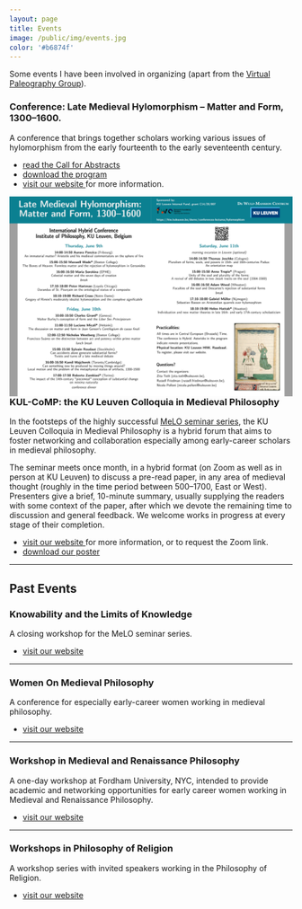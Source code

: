 ```yaml
---
layout: page
title: Events
image: /public/img/events.jpg
color: '#b6874f'
---
```


Some events I have been involved in organizing (apart from the <a href="{{ site.baseurl }}/3_Latin" > Virtual Paleography Group</a>). 


### Conference: Late Medieval Hylomorphism – Matter and Form, 1300–1600.

A conference that brings together scholars working various issues of hylomorphism from the early fourteenth to the early seventeenth century.

- <a href="{{ site.baseurl }}/3_events/CFP_hylomorphism.pdf" > read the Call for Abstracts </a>
- <a href="{{ site.baseurl }}/3_events/Program_hylo22.pdf" > download the program </a>
- <a href = "https://hiw.kuleuven.be/dwmc/conferences-lectures/hylomorphism" target="_blank"> visit our website </a> for more information.

<img class="img-single" align="left" src="/public/img/Program_hylo.jpg" width="600">

<br>
<br>

---

### KUL-CoMP: the KU Leuven Colloquia in Medieval Philosophy

In the footsteps of the highly successful <a href = "https://meloseminar.wordpress.com" target="_blank"> MeLO seminar series</a>, the KU Leuven Colloquia in Medieval Philosophy is a hybrid forum that aims to foster networking and collaboration especially among early-career scholars in medieval philosophy.

The seminar meets once month, in a hybrid format (on Zoom as well as in person at KU Leuven) to discuss a pre-read paper, in any area of medieval thought (roughly in the time period between 500–1700, East or West). Presenters give a brief, 10-minute summary, usually supplying the readers with some context of the paper, after which we devote the remaining time to discussion and general feedback. We welcome works in progress at every stage of their completion.

- <a href = "https://kulecomp.wordpress.com" target = "_blank"> visit our website </a> for more information, or to request the Zoom link.
- <a href="{{ site.baseurl }}/3_events/kulcomp_spring.pdf" > download our poster </a>


<!-- <img align="center" shadow = "0" src="/public/img/puzzle2.png" width="800" padding="0"> -->

---

## Past Events

### Knowability and the Limits of Knowledge

A closing workshop for the MeLO seminar series.

- <a href="https://meloseminar.wordpress.com/knowability-seminar/" target="_blank">visit our website</a>


---

### Women On Medieval Philosophy

A conference for especially early-career women working in medieval philosophy.

- <a href="https://hiw.kuleuven.be/dwmc/conferences-lectures/womedieval" target="_blank">visit our website</a>


---

### Workshop in Medieval and Renaissance Philosophy

A one-day workshop at Fordham University, NYC, intended  to provide academic and networking opportunities for early career women working in Medieval and Renaissance Philosophy.

- <a href = "https://medphilworkshop.wordpress.com" target="_blank"> visit our website </a>

---

### Workshops in Philosophy of Religion

A workshop series with invited speakers working in the Philosophy of Religion.

- <a href="http://zitavtoth.com/public/archive/Religion/">visit our website</a>




